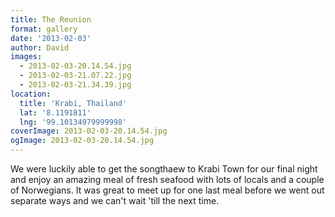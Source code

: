 ```yaml
---
title: The Reunion
format: gallery
date: '2013-02-03'
author: David
images:
  - 2013-02-03-20.14.54.jpg
  - 2013-02-03-21.07.22.jpg
  - 2013-02-03-21.34.39.jpg
location:
  title: 'Krabi, Thailand'
  lat: '8.1191811'
  lng: '99.10134979999998'
coverImage: 2013-02-03-20.14.54.jpg
ogImage: 2013-02-03-20.14.54.jpg
---
```


We were luckily able to get the songthaew to Krabi Town for our final night and enjoy an amazing meal of fresh seafood with lots of locals and a couple of Norwegians. It was great to meet up for one last meal before we went out separate ways and we can't wait 'till the next time.
